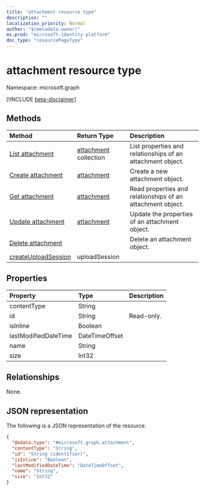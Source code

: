 ```yaml
---
title: "attachment resource type"
description: ""
localization_priority: Normal
author: "$(metadata.owner)"
ms.prod: "microsoft-identity-platform"
doc_type: "resourcePageType"
---
```


# attachment resource type

Namespace: microsoft.graph

[!INCLUDE [beta-disclaimer](../../includes/beta-disclaimer.md)]

## Methods

| Method                                                          | Return Type                            | Description                                                |
| :-------------------------------------------------------------- | :------------------------------------- | :--------------------------------------------------------- |
| [List attachment](../api/attachment-list.md)                    | [attachment](attachment.md) collection | List properties and relationships of an attachment object. |
| [Create attachment](../api/attachment-create.md)                | [attachment](attachment.md)            | Create a new attachment object.                            |
| [Get attachment](../api/attachment-get.md)                      | [attachment](attachment.md)            | Read properties and relationships of an attachment object. |
| [Update attachment](../api/attachment-update.md)                | [attachment](attachment.md)            | Update the properties of an attachment object.             |
| [Delete attachment](../api/attachment-delete.md)                |                                        | Delete an attachment object.                               |
| [createUploadSession](../api/attachment-createUploadSession.md) | uploadSession                          |                                                            |

## Properties

| Property             | Type           | Description |
| :------------------- | :------------- | :---------- |
| contentType          | String         |             |
| id                   | String         | Read-only.  |
| isInline             | Boolean        |             |
| lastModifiedDateTime | DateTimeOffset |             |
| name                 | String         |             |
| size                 | Int32          |             |

## Relationships

None.

## JSON representation

The following is a JSON representation of the resource.

<!-- {
  "blockType": "resource",
  "keyProperty": "id",
  "@odata.type": "microsoft.graph.attachment",
  "baseType": "microsoft.graph.entity",
  "openType": False
}
-->

```json
{
  "@odata.type": "#microsoft.graph.attachment",
  "contentType": "String",
  "id": "String (identifier)",
  "isInline": "Boolean",
  "lastModifiedDateTime": "DateTimeOffset",
  "name": "String",
  "size": "Int32"
}
```
